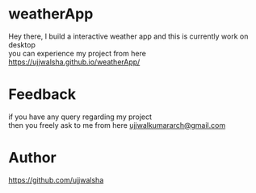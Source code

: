 # weatherApp
Hey there, I build a interactive weather app and this is currently work on desktop <br>  you can experience my project from here https://ujjwalsha.github.io/weatherApp/

# Feedback
if you have any query regarding my project <br> then you freely ask to me from here ujjwalkumararch@gmail.com

# Author
https://github.com/ujjwalsha

